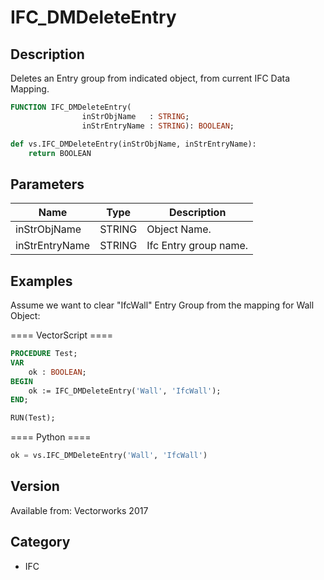 # IFC_DMDeleteEntry

## Description
Deletes an Еntry group from indicated object, from current IFC Data Mapping.

```pascal
FUNCTION IFC_DMDeleteEntry(
				inStrObjName   : STRING;
				inStrEntryName : STRING): BOOLEAN;
```

```python
def vs.IFC_DMDeleteEntry(inStrObjName, inStrEntryName):
    return BOOLEAN
```

## Parameters
|Name|Type|Description|
|---|---|---|
|inStrObjName|STRING|Object Name.|
|inStrEntryName|STRING|Ifc Entry group name.|

## Examples
Assume we want to clear "IfcWall" Entry Group from the mapping for Wall Object:

==== VectorScript ====
```pascal
PROCEDURE Test;
VAR
	ok : BOOLEAN;
BEGIN
	ok := IFC_DMDeleteEntry('Wall', 'IfcWall');
END;

RUN(Test);
```
==== Python ====
```python
ok = vs.IFC_DMDeleteEntry('Wall', 'IfcWall')
```

## Version
Available from: Vectorworks 2017

## Category
* IFC

